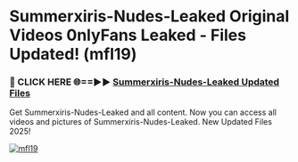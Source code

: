 # Summerxiris-Nudes-Leaked Original Videos 0nlyFans Leaked - Files Updated! (mfl19)

<h3>🔴 CLICK HERE 🌐==►► <a href="https://tinyurl.com/4mcuefdz" rel="nofollow">Summerxiris-Nudes-Leaked Updated Files</a></h3>

Get Summerxiris-Nudes-Leaked and all content. Now you can access all videos and pictures of Summerxiris-Nudes-Leaked. New Updated Files 2025!

[![mfl19](https://i.imgur.com/StAQSOY.gif)](https://tinyurl.com/4mcuefdz)
